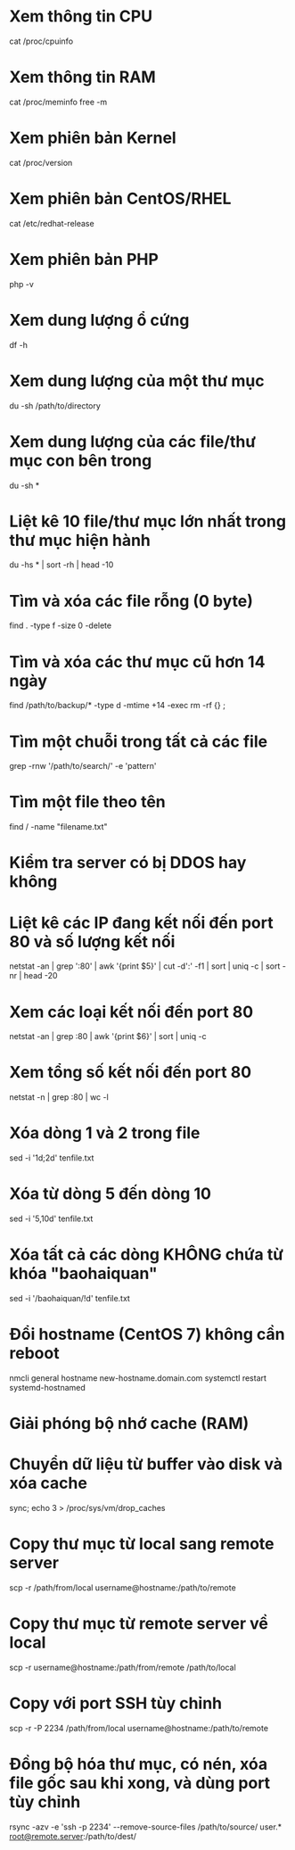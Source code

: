 # Xem thông tin CPU
cat /proc/cpuinfo

# Xem thông tin RAM
cat /proc/meminfo
free -m

# Xem phiên bản Kernel
cat /proc/version

# Xem phiên bản CentOS/RHEL
cat /etc/redhat-release

# Xem phiên bản PHP
php -v

# Xem dung lượng ổ cứng
df -h

# Xem dung lượng của một thư mục
du -sh /path/to/directory

# Xem dung lượng của các file/thư mục con bên trong
du -sh *

# Liệt kê 10 file/thư mục lớn nhất trong thư mục hiện hành
du -hs * | sort -rh | head -10

# Tìm và xóa các file rỗng (0 byte)
find . -type f -size 0 -delete

# Tìm và xóa các thư mục cũ hơn 14 ngày
find /path/to/backup/* -type d -mtime +14 -exec rm -rf {} \;

# Tìm một chuỗi trong tất cả các file
grep -rnw '/path/to/search/' -e 'pattern'

# Tìm một file theo tên
find / -name "filename.txt"

# Kiểm tra server có bị DDOS hay không
# Liệt kê các IP đang kết nối đến port 80 và số lượng kết nối
netstat -an | grep ':80' | awk '{print $5}' | cut -d':' -f1 | sort | uniq -c | sort -nr | head -20

# Xem các loại kết nối đến port 80
netstat -an | grep :80 | awk '{print $6}' | sort | uniq -c

# Xem tổng số kết nối đến port 80
netstat -n | grep :80 | wc -l

# Xóa dòng 1 và 2 trong file
sed -i '1d;2d' tenfile.txt

# Xóa từ dòng 5 đến dòng 10
sed -i '5,10d' tenfile.txt

# Xóa tất cả các dòng KHÔNG chứa từ khóa "baohaiquan"
sed -i '/baohaiquan/!d' tenfile.txt

# Đổi hostname (CentOS 7) không cần reboot
nmcli general hostname new-hostname.domain.com
systemctl restart systemd-hostnamed

# Giải phóng bộ nhớ cache (RAM)
# Chuyển dữ liệu từ buffer vào disk và xóa cache
sync; echo 3 > /proc/sys/vm/drop_caches


# Copy thư mục từ local sang remote server
scp -r /path/from/local username@hostname:/path/to/remote

# Copy thư mục từ remote server về local
scp -r username@hostname:/path/from/remote /path/to/local

# Copy với port SSH tùy chỉnh
scp -r -P 2234 /path/from/local username@hostname:/path/to/remote

# Đồng bộ hóa thư mục, có nén, xóa file gốc sau khi xong, và dùng port tùy chỉnh
rsync -azv -e 'ssh -p 2234' --remove-source-files /path/to/source/ user.* root@remote.server:/path/to/dest/

